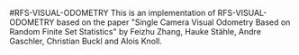#RFS-VISUAL-ODOMETRY
This is an implementation of RFS-VISUAL-ODOMETRY based on the paper "Single Camera Visual Odometry Based on Random Finite Set Statistics" by Feizhu Zhang, Hauke Stähle, Andre Gaschler, Christian Buckl and Alois Knoll.
